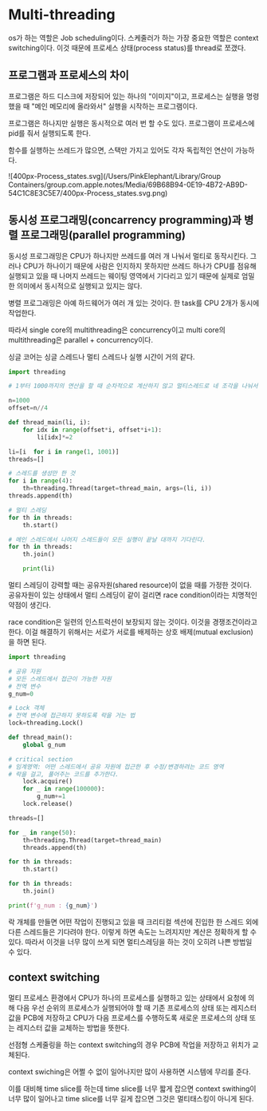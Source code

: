 # Multi-threading

os가 하는 역할은 Job scheduling이다. 스케줄러가 하는 가장 중요한 역할은 context switching이다. 이것 때문에 프로세스 상태(process status)를 thread로 쪼갰다.



## 프로그램과 프로세스의 차이

프로그램은 하드 디스크에 저장되어 있는 하나의 "이미지"이고, 프로세스는 실행을 명령했을 때 "메인 메모리에 올라와서" 실행을 시작하는 프로그램이다.

프로그램은 하나지만 실행은 동시적으로 여러 번 할 수도 있다. 프로그램이 프로세스에 pid를 줘서 실행되도록 한다.

함수를 실행하는 쓰레드가 많으면, 스택만 가지고 있어도 각자 독립적인 연산이 가능하다.



![400px-Process_states.svg](/Users/PinkElephant/Library/Group Containers/group.com.apple.notes/Media/69B68B94-0E19-4B72-AB9D-54C1C8E3C5E7/400px-Process_states.svg.png)

## 동시성 프로그래밍(concarrency programming)과 병렬 프로그래밍(parallel programming)

동시성 프로그래밍은 CPU가 하나지만 쓰레드를 여러 개 나눠서 멀티로 동작시킨다. 그러나 CPU가 하나이기 때문에 사람은 인지하지 못하지만 쓰레드 하나가 CPU를 점유해 실행되고 있을 때 나머지 쓰레드는 웨이팅 영역에서 기다리고 있기 때문에 실제로 엄밀한 의미에서 동시적으로 실행되고 있지는 않다.

병렬 프로그래밍은 아예 하드웨어가 여러 개 있는 것이다. 한 task를 CPU 2개가 동시에 작업한다.

따라서 single core의 multithreading은 concurrency이고 multi core의 multithreading은 parallel + concurrency이다.

싱글 코어는 싱글 스레드나 멀티 스레드나 실행 시간이 거의 같다.



```python
import threading

# 1부터 1000까지의 연산을 할 때 순차적으로 계산하지 않고 멀티스레드로 네 조각을 나눠서 각자 계산을 하도록 하는 표현식

n=1000
offset=n//4

def thread_main(li, i):
    for idx in range(offset*i, offset*i+1):
        li[idx]*=2

li=[i  for i in range(1, 1001)]
threads=[]

# 스레드를 생성만 한 것
for i in range(4):
    th=threading.Thread(target=thread_main, args=(li, i))
threads.append(th)

# 멀티 스레딩
for th in threads:
    th.start()

# 메인 스레드에서 나머지 스레드들이 모든 실행이 끝날 대까지 기다린다.
for th in threads:
    th.join()

    print(li)
```



멀티 스레딩이 강력할 때는 공유자원(shared resource)이 없을 때를 가정한 것이다. 공유자원이 있는 상태에서 멀티 스레딩이 같이 걸리면 race condition이라는 치명적인 약점이 생긴다.

race condition은 일련의 인스트럭션이 보장되지 않는 것이다. 이것을 경쟁조건이라고 한다. 이걸 해결하기 위해서는 서로가 서로를 배제하는 상호 배제(mutual exclusion)을 하면 된다.



```python
import threading

# 공유 자원
# 모든 스레드에서 접근이 가능한 자원
# 전역 변수
g_num=0

# Lock 객체
# 전역 변수에 접근하지 못하도록 락을 거는 법
lock=threading.Lock()

def thread_main():
    global g_num

# critical section
# 임계영역: 어떤 스레드에서 공유 자원에 접근한 후 수정/변경하려는 코드 영역
# 락을 걸고, 풀어주는 코드를 추가한다.
    lock.acquire()
    for _ in range(100000):
        g_num+=1
    lock.release()

threads=[]

for _ in range(50):
    th=threading.Thread(target=thread_main)
    threads.append(th)

for th in threads:
    th.start()

for th in threads:
    th.join()

print(f'g_num : {g_num}')
```

락 개체를 만들면 어떤 작업이 진행되고 있을 때 크리티컬 섹션에 진입한 한 스레드 외에 다른 스레드들은 기다려야 한다. 이렇게 하면 속도는 느려지지만 계산은 정확하게 할 수 있다. 따라서 이것을 너무 많이 쓰게 되면 멀티스레딩을 하는 것이 오히려 나쁜 방법일 수 있다.



## context switching

멀티 프로세스 환경에서 CPU가 하나의 프로세스를 실행하고 있는 상태에서 요청에 의해 다음 우선 순위의 프로세스가 실행되어야 할 때 기존 프로세스의 상태 또는 레지스터 값을 PCB에 저장하고 CPU가 다음 프로세스를 수행하도록 새로운 프로세스의 상태 또는 레지스터 값을 교체하는 방법을 뜻한다.



선점형 스케줄링을 하는 context switching의 경우 PCB에 작업을 저장하고 위치가 교체된다.

context swiching은 어쩔 수 없이 일어나지만 많이 사용하면 시스템에 무리를 준다.

이를 대비해 time slice를 하는데 time slice를 너무 짧게 잡으면 context swithing이 너무 많이 일어나고 time slice를 너무 길게 잡으면 그것은 멀티태스킹이 아니게 된다.
